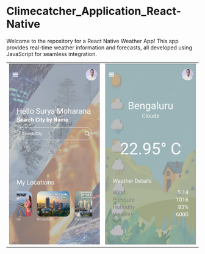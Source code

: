 # Climecatcher_Application_React-Native
Welcome to the repository for a React Native Weather App! This app provides real-time weather information and forecasts, all developed using JavaScript for seamless integration.

<table>
  <tr>
    <td align="center">
      <img src="assets/Images/Show1.jpg" alt="Weather App Screenshot 1" style="width: 100%;">
    </td>
    <td align="center">
      <img src="assets/Images/Show2.jpg" alt="Weather App Screenshot 2" style="width: 100%;">
    </td>
  </tr>
</table>
